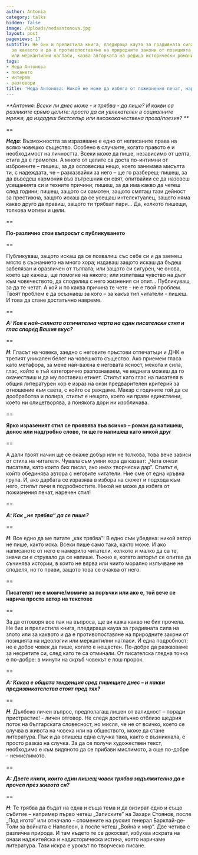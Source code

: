```yaml
---
author: Antonia
category: talks
hidden: false
image: /Uploads/nedaantonova.jpg
layout: post
pageviews: 17
subtitle: Не бих и прелистила книга, пледираща кауза за градивната сила на злото или
  за каквото и да е противопоставяне на природните закони от позицията на идеологии
  или меркантилни нагласи, казва авторката на редица исторически романи
tags:
- Неда Антонова
- писането
- интервю
- разговори
title: 'Неда Антонова: Никой не може да избяга от пожизнения печат, наречен стил'
---
```


_**Антония: Всеки ли днес може - и трябва - да пише? И какви са разликите срямо целите: просто да си увлекателен в социалните мрежи, да издадеш бестселър или висококачествена проза/поезия? **_

\==

_**Неда**_: Възможността за изразяване е едно от неписаните права на всяко човешко същество. Особено в случаите, когато правото е и необходимост на личността. Всеки може да пише, независимо от целта, стига да е грамотен. А много от целите са доста по-интимни от изброените – пишеш, за да ословесиш нещо, което занимава мисълта ти, с надеждата, че – разказвайки за него – ще го разбереш; пишеш, за да въведеш хармония във вътрешния си свят, опитвайки се да назовеш усещанията си и техните причини; пишеш, за да има какво да четеш след години; пишеш, защото си самотен, защото смяташ тази дейност за престижна, защото искаш да се усещаш интелектуалец, защото няма какво друго да правиш, защото ти трябват пари… Да, колкото пишещи, толкова мотиви и цели. 

\==

**По-различно стои въпросът с публикуването**

\==

Публикуваш, защото искаш да се похвалиш със себе си и да заемеш място в съзнанието на много хора; издаваш защото искаш да бъдеш забелязан и оразличен от тълпата; или защото си сигурен, че онова, което ще кажеш, ще помогне на някого;  или изпитваш чувство на дълг към човечеството, да споделиш с него жизнения си опит… Публикуваш, за да те четат. А кой и по каква причина те чете - не е твой проблем. Твоят проблем е да осъзнаеш за кого – за какъв тип читатели - пишеш. И това да стане достатъчно навреме.  

\==

_**А: Коя е най-силната отличителна черта на един писателски стил и глас според Вашия вкус?**_

\==

_**Н**_: Гласът на човека, заедно с неговите пръстови отпечатъци и ДНК е третият уникален белег на човешкото същество. Ако приемем гласа като метафора, за мене най-важна е неговата ясност, мекота и сила, глас, който е тъй категорично разпознаваем, че веднага можеш да го окачествиш и да му поставиш етикет. Стилът като глас на писателя в общия литературен хор е израз на онзи предварителен критерий за отношение към света, с който се раждаме. Макар с годините той да се дообработва и полира, стилът е нещото, което ни прави единствени, което ни олицетворява, а понякога  дори ни изобличава. 

\==

**Ярко изразеният стил се проявява във всичко – роман да напишеш, донос или надгробно слово, ти ще го напишеш като никой друг**

\==

А дали твоят начин ще се окаже добър или не толкова, това вече зависи от стила на читателя. Чувала съм умни хора да казват: „Чета  онези писатели, като които бих писал, ако имах творчески дар”.  Стилът е, който обединява автора с неговите читатели. Ние сме от една кръвна група. И, ако дарбата се изразява в избора на сюжет и подхода към него, стилът личи в подробностите. Никой не може да избяга от пожизнения печат, наречен стил!

\==

_**А: Как „не трябва“ да се пише?**_

\==

_**Н**_: Все едно да ме питате „как трябва”! В едно съм убедена: никой автор не пише, както иска. Всеки пише само така, както може. И ако написаното от него е намерило читатели, колкото и малко да са те, значи си е струвало да се напише. Тъжно е, когато авторът се опитва да съчинява истории, в които не вярва или чиито морално излъчване не споделя, но го прави, защото това се очаква от него. 

\==

**Писателят не е момче/момиче за поръчки или ако е, той вече се нарича просто автор на текстове**

\==

За да отговоря все пак на въпроса, ще ви кажа какво не бих прочела. Не бих и прелистила книга, пледираща кауза за градивната сила на злото или за каквото и да е противопоставяне на природните закони от позицията на идеологии или меркантилни нагласи. И една подробност: не е добре човек да пише, когато е нещастен. По-добре да разказваме за несретите си, след като те са отминали. От писателска гледна точка е по-добре: в минути на скръб човекът е лош пророк.

\==

_**А: Каква е общата тенденция сред пишещите днес – и какви предизвикателства стоят пред тях?**_

\==

_**Н**_: Дълбоко личен въпрос, предполагащ лишен от валидност – поради пристрастие! -  личен отговор. Не следя достатъчно отблизо щедрия поток на българската словесност, но мисля, че не от всичко, което се случва в живота на човека или на обществото, може да стане литература. Пък и да опишеш една случка така, както е възникнала, е просто разказ на случка. За да се получи художествен текст,  необходимо е към видяното  да се прибави мислимото, а още по-добре - немислимото. 

\==

_**А: Двете книги, които един пишещ човек трябва задължително да е прочел през живота си?**_

\== 

_**Н**_: Те трябва да бъдат на една и съща тема и да визират едно и също събитие – например първо четеш „Записките” на Захари Стоянов, после „Под игото” или отначало - спомените на руския генерал Барклай-де-Толи за войната с Наполеон, а после четеш „Война и мир”. Две четива с различна природа. И там където те се докосват, избухва искрата на онази наджитейска и надисторическа истина, която наричаме литература. Тази искра е урокът по творческо писане.